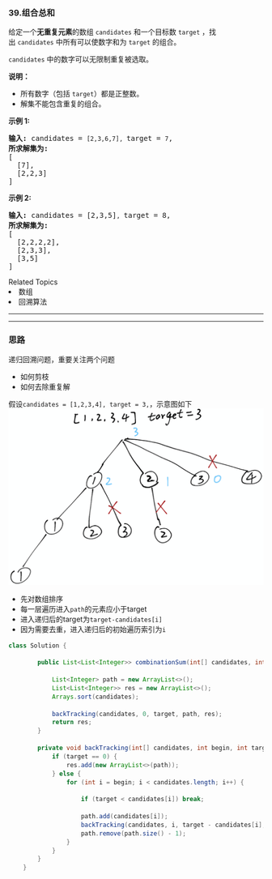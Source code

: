 ### 39.组合总和
<p>给定一个<strong>无重复元素</strong>的数组&nbsp;<code>candidates</code>&nbsp;和一个目标数&nbsp;<code>target</code>&nbsp;，找出&nbsp;<code>candidates</code>&nbsp;中所有可以使数字和为&nbsp;<code>target</code>&nbsp;的组合。</p>

<p><code>candidates</code>&nbsp;中的数字可以无限制重复被选取。</p>

<p><strong>说明：</strong></p>

<ul>
	<li>所有数字（包括&nbsp;<code>target</code>）都是正整数。</li>
	<li>解集不能包含重复的组合。&nbsp;</li>
</ul>

<p><strong>示例&nbsp;1:</strong></p>

<pre><strong>输入:</strong> candidates = <code>[2,3,6,7], </code>target = <code>7</code>,
<strong>所求解集为:</strong>
[
  [7],
  [2,2,3]
]
</pre>

<p><strong>示例&nbsp;2:</strong></p>

<pre><strong>输入:</strong> candidates = [2,3,5]<code>, </code>target = 8,
<strong>所求解集为:</strong>
[
&nbsp; [2,2,2,2],
&nbsp; [2,3,3],
&nbsp; [3,5]
]</pre>
<div><div>Related Topics</div><div><li>数组</li><li>回溯算法</li></div></div>

----
----
### 思路
递归回溯问题，重要关注两个问题
- 如何剪枝
- 如何去除重复解

假设`candidates = [1,2,3,4], target = 3,`，示意图如下
![](pics/2020-03-06-20-25-08.png)
- 先对数组排序
- 每一层遍历进入`path`的元素应小于target
- 进入递归后的target为`target-candidates[i]`
- 因为需要去重，进入递归后的初始遍历索引为`i`
``` java
class Solution {

        public List<List<Integer>> combinationSum(int[] candidates, int target) {

            List<Integer> path = new ArrayList<>();
            List<List<Integer>> res = new ArrayList<>();
            Arrays.sort(candidates);

            backTracking(candidates, 0, target, path, res);
            return res;
        }

        private void backTracking(int[] candidates, int begin, int target, List<Integer> path, List<List<Integer>> res) {
            if (target == 0) {
                res.add(new ArrayList<>(path));
            } else {
                for (int i = begin; i < candidates.length; i++) {

                    if (target < candidates[i]) break;

                    path.add(candidates[i]);
                    backTracking(candidates, i, target - candidates[i], path, res);
                    path.remove(path.size() - 1);
                }
            }
        }
    }
```

